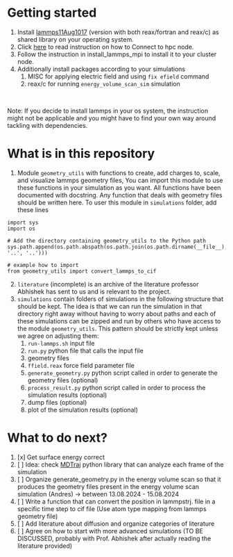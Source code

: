 # Getting started

1. Install [lammps11Aug1017](https://download.lammps.org/tars/lammps-11Aug2017.tar.gz) (version with both reax/fortran and reax/c) as shared library on your operating system.
2. Click [here](https://help.itc.rwth-aachen.de/service/rhr4fjjutttf/article/598d0f7f78cb4ab8b81af1b3f68ba831/) to read instruction on how to Connect to hpc node.
3. Follow the instruction in install_lammps_mpi to install it to your cluster node.
4. Additionally install packages according to your simulations
   1. MISC for applying electric field and using `fix efield` command
   2. reax/c for running `energy_volume_scan_sim` simulation
<br>

Note: If you decide to install lammps in your os system, the instruction might not be applicable and you might have to find your own way around tackling with dependencies.

# What is in this repository
1. Module `geometry_utils` with functions to create, add charges to, scale, and visualize lammps geometry files, You can import this module to use these functions in your simulation as you want. All functions have been documented with docstring. Any function that deals with geometry files should be written here. To user this module in `simulations` folder, add these lines
```
import sys
import os

# Add the directory containing geometry_utils to the Python path
sys.path.append(os.path.abspath(os.path.join(os.path.dirname(__file__), '..', '..')))

# example how to import
from geometry_utils import convert_lammps_to_cif
```
2. `literature` (incomplete) is an archive of the literature professor Abhishek has sent to us and is relevant to the project.
3. `simulations` contain folders of simulations in the following structure that should be kept. The idea is that we can run the simulation in that directory right away without having to worry about paths and each of these simulations can be zipped and run by others who have access to the module `geometry_utils`. This pattern should be strictly kept unless we agree on adjusting them:
   1. `run-lammps.sh` input file
   2. `run.py` python file that calls the input file
   4. geometry files
   5. `ffield.reax` force field parameter file
   6. `generate_geometry.py` python script called in order to generate the geometry files (optional)
   7. `process_result.py` python script called in order to process the simulation results (optional)
   8. dump files (optional)
   9. plot of the simulation results (optional)

# What to do next?
1. [x] Get surface energy correct
2. [ ] Idea: check [MDTraj](https://mdtraj.org/1.9.3/index.html) python library that can analyze each frame of the simulation
3. [ ] Organize generate_geometry.py in the energy volume scan so that it produces the geometry files present in the energy volume scan simulation (Andres) -> between 13.08.2024 - 15.08.2024
4. [ ] Write a function that can convert the position in lammpstrj. file in a specific time step to cif file (Use atom type mapping from lammps geometry file)
5. [ ] Add literature about diffusion and organize categories of literature
6. [ ] Agree on how to start with more advanced simulations (TO BE DISCUSSED, probably with Prof. Abhishek after actually reading the literature provided)
